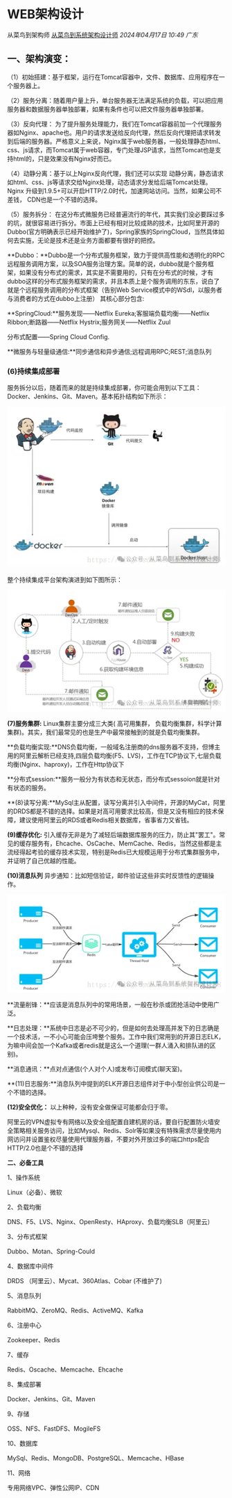 # WEB架构设计

从菜鸟到架构师 [从菜鸟到系统架构设计师](javascript:void(0);) *2024年04月17日 10:49* *广东*

## 一、架构演变：

   （1）初始搭建：基于框架，运行在Tomcat容器中，文件、数据库、应用程序在一个服务器上。

   （2）服务分离：随着用户量上升，单台服务器无法满足系统的负载，可以把应用服务器和数据服务器单独部署，如果有条件也可以把文件服务器单独部署。

   （3）反向代理： 为了提升服务处理能力，我们在Tomcat容器前加一个代理服务器如Nginx、apache也。用户的请求发送给反向代理，然后反向代理把请求转发到后端的服务器。严格意义上来说，Nginx属于web服务器，一般处理静态html、css、js请求，而Tomcat属于web容器，专门处理JSP请求，当然Tomcat也是支持html的，只是效果没有Nginx好而已。

  （4）动静分离：基于以上Nginx反向代理，我们还可以实现 动静分离，静态请求如html、css、js等请求交给Nginx处理，动态请求分发给后端Tomcat处理。Nginx 升级到1.9.5+可以开启HTTP/2.0时代，加速网站访问。当然，如果公司不差钱， CDN也是一个不错的选择。

   （5）服务拆分： 在这分布式微服务已经普遍流行的年代，其实我们没必要踩过多的坑，就很容易进行拆分。市面上已经有相对比较成熟的技术，比如阿里开源的Dubbo(官方明确表示已经开始维护了)，Spring家族的SpringCloud，当然具体如何去实施，无论是技术还是业务方面都要有很好的把控。

​    **Dubbo：**Dubbo是一个分布式服务框架，致力于提供高性能和透明化的RPC远程服务调用方案，以及SOA服务治理方案。简单的说，dubbo就是个服务框架，如果没有分布式的需求，其实是不需要用的，只有在分布式的时候，才有dubbo这样的分布式服务框架的需求，并且本质上是个服务调用的东东，说白了就是个远程服务调用的分布式框架（告别Web Service模式中的WSdl，以服务者与消费者的方式在dubbo上注册）
其核心部分包含:

   **SpringCloud:**服务发现——Netflix Eureka;客服端负载均衡——Netflix Ribbon;断路器——Netflix Hystrix;服务网关——Netflix Zuul

分布式配置——Spring Cloud Config.

  **微服务与轻量级通信:**同步通信和异步通信;远程调用RPC;REST;消息队列

###  **(6)持续集成部署**

​    服务拆分以后，随着而来的就是持续集成部署，你可能会用到以下工具：Docker、Jenkins、Git、Maven。基本拓扑结构如下所示：

![图片](assets/WEB架构设计/640.webp)

整个持续集成平台架构演进到如下图所示：

![图片](assets/WEB架构设计/640-17335014283291.webp)

   **(7)服务集群:** Linux集群主要分成三大类( 高可用集群， 负载均衡集群，科学计算集群)。其实，我们最常见的也是生产中最常接触到的就是负载均衡集群。

   **负载均衡实现:**DNS负载均衡，一般域名注册商的dns服务器不支持，但博主用的阿里云解析已经支持,四层负载均衡(F5、LVS)，工作在TCP协议下,七层负载均衡(Nginx、haproxy)，工作在Http协议下

   **分布式session:**服务一般分为有状态和无状态，而分布式sessoion就是针对有状态的服务。

   **(8)读写分离:**MySql主从配置，读写分离并引入中间件，开源的MyCat，阿里的DRDS都是不错的选择。如果是对高可用要求比较高，但是又没有相应的技术保障，建议使用阿里云的RDS或者Redis相关数据库，省事省力又省钱。

   **(9)缓存优化:** 引入缓存无非是为了减轻后端数据库服务的压力，防止其"罢工"。常见的缓存服务有，Ehcache、OsCache、MemCache、Redis，当然这些都是主流经得起考验的缓存技术实现，特别是Redis已大规模运用于分布式集群服务中，并证明了自己优越的性能。

  **(10)消息队列** 异步通知：比如短信验证，邮件验证这些非实时反馈性的逻辑操作。

![图片](assets/WEB架构设计/640-17335014283302.webp)

   **流量削锋：**应该是消息队列中的常用场景，一般在秒杀或团抢活动中使用广泛。

   **日志处理：**系统中日志是必不可少的，但是如何去处理高并发下的日志确是一个技术活，一不小心可能会压垮整个服务。工作中我们常用到的开源日志ELK，为嘛中间会加一个Kafka或者redis就是这么一个道理(一群人涌入和排队进的区别)。

   **消息通讯：**点对点通信(个人对个人)或发布订阅模式(聊天室)。

   **(11)日志服务:**消息队列中提到的ELK开源日志组件对于中小型创业供公司是一个不错的选择。

   **(12)安全优化：** 以上种种，没有安全做保证可能都会归于零。

   阿里云的VPN虚拟专有网络以及安全组配置自建机房的话，要自行配置防火墙安全策略相关服务访问，比如Mysql、Redis、Solr等如果没有特殊需求尽量使用内网访问并设置鉴权尽量使用代理服务器，不要对外开放过多的端口https配合HTTP/2.0也是个不错的选择

**二、必备工具**

1、操作系统

  Linux（必备）、微软

2、负载均衡

  DNS、F5、LVS、Nginx、OpenResty、HAproxy、负载均衡SLB（阿里云）

3、分布式框架

  Dubbo、Motan、Spring-Could

4、数据库中间件

  DRDS （阿里云）、Mycat、360Atlas、Cobar (不维护了)

5、消息队列

  RabbitMQ、ZeroMQ、Redis、ActiveMQ、Kafka

6、注册中心

  Zookeeper、Redis

7、缓存

  Redis、Oscache、Memcache、Ehcache

8、集成部署

  Docker、Jenkins、Git、Maven

9、存储

  OSS、NFS、FastDFS、MogileFS

10、数据库

  MySql、Redis、MongoDB、PostgreSQL、Memcache、HBase

11、网络

  专用网络VPC、弹性公网IP、CDN